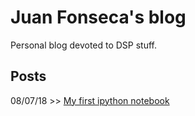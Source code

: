 # Juan Fonseca's blog
Personal blog devoted to DSP stuff.

## Posts
08/07/18 >> [My first ipython notebook](blog/JFonseca.investigacion1.CI2454.html)

